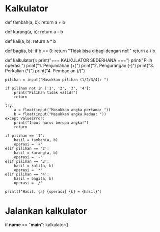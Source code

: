 # Kalkulator 

def tambah(a, b):
    return a + b

def kurang(a, b):
    return a - b

def kali(a, b):
    return a * b

def bagi(a, b):
    if b == 0:
        return "Tidak bisa dibagi dengan nol!"
    return a / b

def kalkulator():
    print("=== KALKULATOR SEDERHANA ===")
    print("Pilih operasi:")
    print("1. Penjumlahan (+)")
    print("2. Pengurangan (-)")
    print("3. Perkalian (*)")
    print("4. Pembagian (/)")

    pilihan = input("Masukkan pilihan (1/2/3/4): ")

    if pilihan not in ['1', '2', '3', '4']:
        print("Pilihan tidak valid!")
        return

    try:
        a = float(input("Masukkan angka pertama: "))
        b = float(input("Masukkan angka kedua: "))
    except ValueError:
        print("Input harus berupa angka!")
        return

    if pilihan == '1':
        hasil = tambah(a, b)
        operasi = '+'
    elif pilihan == '2':
        hasil = kurang(a, b)
        operasi = '-'
    elif pilihan == '3':
        hasil = kali(a, b)
        operasi = '*'
    elif pilihan == '4':
        hasil = bagi(a, b)
        operasi = '/'

    print(f"Hasil: {a} {operasi} {b} = {hasil}")

# Jalankan kalkulator
if __name__ == "__main__":
    kalkulator()
